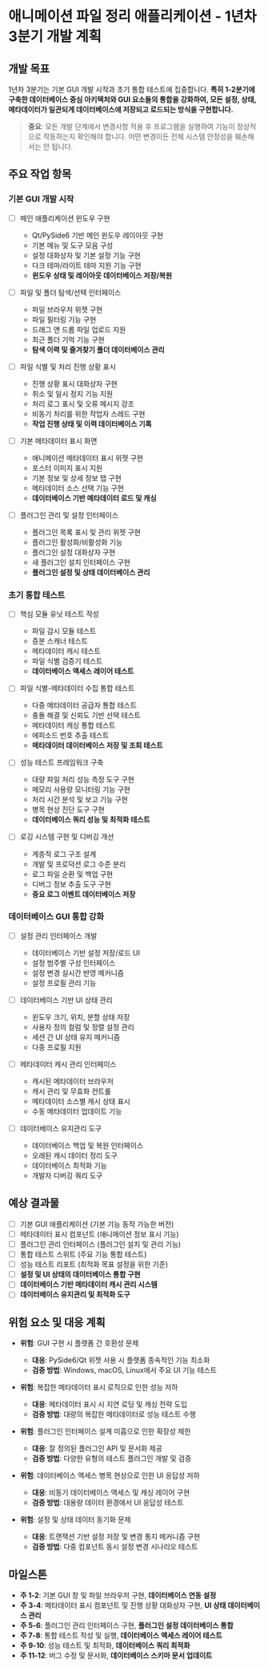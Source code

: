 # 애니메이션 파일 정리 애플리케이션 - 1년차 3분기 개발 계획

## 개발 목표
1년차 3분기는 기본 GUI 개발 시작과 초기 통합 테스트에 집중합니다. **특히 1-2분기에 구축한 데이터베이스 중심 아키텍처와 GUI 요소들의 통합을 강화하여, 모든 설정, 상태, 메타데이터가 일관되게 데이터베이스에 저장되고 로드되는 방식을 구현합니다.**

> **중요**: 모든 개발 단계에서 변경사항 적용 후 프로그램을 실행하여 기능이 정상적으로 작동하는지 확인해야 합니다. 어떤 변경이든 전체 시스템 안정성을 훼손해서는 안 됩니다.

## 주요 작업 항목

### 기본 GUI 개발 시작
- [ ] 메인 애플리케이션 윈도우 구현
  - Qt/PySide6 기반 메인 윈도우 레이아웃 구현
  - 기본 메뉴 및 도구 모음 구성
  - 설정 대화상자 및 기본 설정 기능 구현
  - 다크 테마/라이트 테마 지원 기능 구현
  - **윈도우 상태 및 레이아웃 데이터베이스 저장/복원**

- [ ] 파일 및 폴더 탐색/선택 인터페이스
  - 파일 브라우저 위젯 구현
  - 파일 필터링 기능 구현
  - 드래그 앤 드롭 파일 업로드 지원
  - 최근 폴더 기억 기능 구현
  - **탐색 이력 및 즐겨찾기 폴더 데이터베이스 관리**

- [ ] 파일 식별 및 처리 진행 상황 표시
  - 진행 상황 표시 대화상자 구현
  - 취소 및 일시 정지 기능 지원
  - 처리 로그 표시 및 오류 메시지 강조
  - 비동기 처리를 위한 작업자 스레드 구현
  - **작업 진행 상태 및 이력 데이터베이스 기록**

- [ ] 기본 메타데이터 표시 화면
  - 애니메이션 메타데이터 표시 위젯 구현
  - 포스터 이미지 표시 지원
  - 기본 정보 및 상세 정보 탭 구현
  - 메타데이터 소스 선택 기능 구현
  - **데이터베이스 기반 메타데이터 로드 및 캐싱**

- [ ] 플러그인 관리 및 설정 인터페이스
  - 플러그인 목록 표시 및 관리 위젯 구현
  - 플러그인 활성화/비활성화 기능
  - 플러그인 설정 대화상자 구현
  - 새 플러그인 설치 인터페이스 구현
  - **플러그인 설정 및 상태 데이터베이스 관리**

### 초기 통합 테스트
- [ ] 핵심 모듈 유닛 테스트 작성
  - 파일 감시 모듈 테스트
  - 증분 스캐너 테스트
  - 메타데이터 캐시 테스트
  - 파일 식별 검증기 테스트
  - **데이터베이스 액세스 레이어 테스트**

- [ ] 파일 식별-메타데이터 수집 통합 테스트
  - 다중 메타데이터 공급자 통합 테스트
  - 충돌 해결 및 신뢰도 기반 선택 테스트
  - 메타데이터 캐싱 통합 테스트
  - 에피소드 번호 추출 테스트
  - **메타데이터 데이터베이스 저장 및 조회 테스트**

- [ ] 성능 테스트 프레임워크 구축
  - 대량 파일 처리 성능 측정 도구 구현
  - 메모리 사용량 모니터링 기능 구현
  - 처리 시간 분석 및 보고 기능 구현
  - 병목 현상 진단 도구 구현
  - **데이터베이스 쿼리 성능 및 최적화 테스트**

- [ ] 로깅 시스템 구현 및 디버깅 개선
  - 계층적 로그 구조 설계
  - 개발 및 프로덕션 로그 수준 분리
  - 로그 파일 순환 및 백업 구현
  - 디버그 정보 추출 도구 구현
  - **중요 로그 이벤트 데이터베이스 저장**

### 데이터베이스 GUI 통합 강화
- [ ] 설정 관리 인터페이스 개발
  - 데이터베이스 기반 설정 저장/로드 UI
  - 설정 범주별 구성 인터페이스
  - 설정 변경 실시간 반영 메커니즘
  - 설정 프로필 관리 기능

- [ ] 데이터베이스 기반 UI 상태 관리
  - 윈도우 크기, 위치, 분할 상태 저장
  - 사용자 정의 컬럼 및 정렬 설정 관리
  - 세션 간 UI 상태 유지 메커니즘
  - 다중 프로필 지원

- [ ] 메타데이터 캐시 관리 인터페이스
  - 캐시된 메타데이터 브라우저
  - 캐시 관리 및 무효화 컨트롤
  - 메타데이터 소스별 캐시 상태 표시
  - 수동 메타데이터 업데이트 기능

- [ ] 데이터베이스 유지관리 도구
  - 데이터베이스 백업 및 복원 인터페이스
  - 오래된 캐시 데이터 정리 도구
  - 데이터베이스 최적화 기능
  - 개발자 디버깅 쿼리 도구

## 예상 결과물
- [ ] 기본 GUI 애플리케이션 (기본 기능 동작 가능한 버전)
- [ ] 메타데이터 표시 컴포넌트 (애니메이션 정보 표시 기능)
- [ ] 플러그인 관리 인터페이스 (플러그인 설치 및 관리 기능)
- [ ] 통합 테스트 스위트 (주요 기능 통합 테스트)
- [ ] 성능 테스트 리포트 (최적화 목표 설정을 위한 기준)
- [ ] **설정 및 UI 상태의 데이터베이스 통합 구현**
- [ ] **데이터베이스 기반 메타데이터 캐시 관리 시스템**
- [ ] **데이터베이스 유지관리 및 최적화 도구**

## 위험 요소 및 대응 계획
- **위험**: GUI 구현 시 플랫폼 간 호환성 문제
  - **대응**: PySide6/Qt 위젯 사용 시 플랫폼 종속적인 기능 최소화
  - **검증 방법**: Windows, macOS, Linux에서 주요 UI 기능 테스트

- **위험**: 복잡한 메타데이터 표시 로직으로 인한 성능 저하
  - **대응**: 메타데이터 표시 시 지연 로딩 및 캐싱 전략 도입
  - **검증 방법**: 대량의 복잡한 메타데이터로 성능 테스트 수행

- **위험**: 플러그인 인터페이스 설계 미흡으로 인한 확장성 제한
  - **대응**: 잘 정의된 플러그인 API 및 문서화 제공
  - **검증 방법**: 다양한 유형의 테스트 플러그인 개발 및 검증

- **위험**: 데이터베이스 액세스 병목 현상으로 인한 UI 응답성 저하
  - **대응**: 비동기 데이터베이스 액세스 및 캐싱 레이어 구현
  - **검증 방법**: 대용량 데이터 환경에서 UI 응답성 테스트

- **위험**: 설정 및 상태 데이터 동기화 문제
  - **대응**: 트랜잭션 기반 설정 저장 및 변경 통지 메커니즘 구현
  - **검증 방법**: 다중 컴포넌트 동시 설정 변경 시나리오 테스트

## 마일스톤
- **주 1-2**: 기본 GUI 창 및 파일 브라우저 구현, **데이터베이스 연동 설정**
- **주 3-4**: 메타데이터 표시 컴포넌트 및 진행 상황 대화상자 구현, **UI 상태 데이터베이스 관리**
- **주 5-6**: 플러그인 관리 인터페이스 구현, **플러그인 설정 데이터베이스 통합**
- **주 7-8**: 통합 테스트 작성 및 실행, **데이터베이스 액세스 레이어 테스트**
- **주 9-10**: 성능 테스트 및 최적화, **데이터베이스 쿼리 최적화**
- **주 11-12**: 버그 수정 및 문서화, **데이터베이스 스키마 문서 업데이트** 